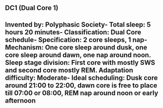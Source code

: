 DC1 (Dual Core 1)
-----------------------------------------------
**Invented by**: Polyphasic Society- 
**Total sleep**: 5 hours 20 minutes- 
**Classification**: Dual Core schedule- 
**Specification**: 2 core sleeps, 1 nap- 
**Mechanism**: One core sleep around dusk, one core sleep around dawn, one nap around noon. Sleep stage division: First core with mostly SWS and second core mostly REM.
**Adaptation difficulty**: Moderate- 
**Ideal scheduling**: Dusk core around 21:00 to 22:00, dawn core is free to place till 07:00 or 08:00, REM nap around noon or early afternoon
-----------------------------------------------

